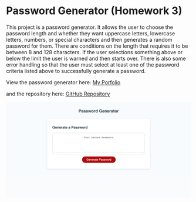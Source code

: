 # Password Generator (Homework 3)

This project is a password generator. It allows the user to choose the password length and whether they want uppercase letters, lowercase letters, numbers, or special characters and then generates a random password for them. There are conditions on the length that requires it to be between 8 and 128 characters. If the user selections something above or below the limit the user is warned and then starts over. There is also some error handling so that the user must select at least one of the password criteria listed above to successfully generate a password. 

View the password generator here:
[My Porfolio](https://kmwine02.github.io/homework03/)

and the repository here:
[GitHub Repository](https://github.com/kmwine02/homework03) 

![Screen capture of the password generator](./assets/images/password-generator.png)
